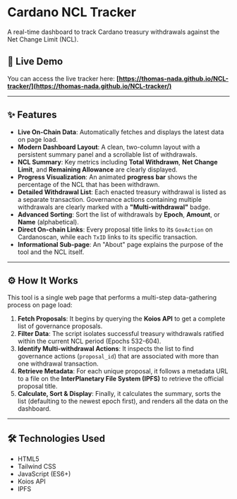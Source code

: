 # Cardano NCL Tracker

A real-time dashboard to track Cardano treasury withdrawals against the Net Change Limit (NCL).

## 🚀 Live Demo

You can access the live tracker here: **[https://thomas-nada.github.io/NCL-tracker/](https://thomas-nada.github.io/NCL-tracker/)**

---

## ✨ Features

* **Live On-Chain Data**: Automatically fetches and displays the latest data on page load.
* **Modern Dashboard Layout**: A clean, two-column layout with a persistent summary panel and a scrollable list of withdrawals.
* **NCL Summary**: Key metrics including **Total Withdrawn**, **Net Change Limit**, and **Remaining Allowance** are clearly displayed.
* **Progress Visualization**: An animated **progress bar** shows the percentage of the NCL that has been withdrawn.
* **Detailed Withdrawal List**: Each enacted treasury withdrawal is listed as a separate transaction. Governance actions containing multiple withdrawals are clearly marked with a **"Multi-withdrawal"** badge.
* **Advanced Sorting**: Sort the list of withdrawals by **Epoch**, **Amount**, or **Name** (alphabetical).
* **Direct On-chain Links**: Every proposal title links to its `GovAction` on Cardanoscan, while each `TxID` links to its specific transaction.
* **Informational Sub-page**: An "About" page explains the purpose of the tool and the NCL itself.

---

## ⚙️ How It Works

This tool is a single web page that performs a multi-step data-gathering process on page load:

1.  **Fetch Proposals**: It begins by querying the **Koios API** to get a complete list of governance proposals.
2.  **Filter Data**: The script isolates successful treasury withdrawals ratified within the current NCL period (Epochs 532-604).
3.  **Identify Multi-withdrawal Actions**: It inspects the list to find governance actions (`proposal_id`) that are associated with more than one withdrawal transaction.
4.  **Retrieve Metadata**: For each unique proposal, it follows a metadata URL to a file on the **InterPlanetary File System (IPFS)** to retrieve the official proposal title.
5.  **Calculate, Sort & Display**: Finally, it calculates the summary, sorts the list (defaulting to the newest epoch first), and renders all the data on the dashboard.

---

## 🛠️ Technologies Used

* HTML5
* Tailwind CSS
* JavaScript (ES6+)
* Koios API
* IPFS

